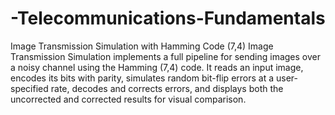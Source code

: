 # -Telecommunications-Fundamentals
Image Transmission Simulation with Hamming Code (7,4)
Image Transmission Simulation implements a full pipeline for sending images over a noisy channel using the Hamming (7,4) code. It reads an input image, encodes its bits with parity, simulates random bit-flip errors at a user-specified rate, decodes and corrects errors, and displays both the uncorrected and corrected results for visual comparison.
